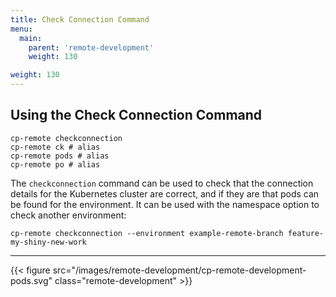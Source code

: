 ```yaml
---
title: Check Connection Command
menu:
  main:
    parent: 'remote-development'
    weight: 130

weight: 130
---
```

## Using the Check Connection Command

```
cp-remote checkconnection
cp-remote ck # alias
cp-remote pods # alias
cp-remote po # alias
```

The `checkconnection` command can be used to check that the connection details for the Kubernetes cluster are correct, and if they are that pods can be found for the environment. It can be used with the namespace option to check another environment:

```
cp-remote checkconnection --environment example-remote-branch feature-my-shiny-new-work
```

***

{{< figure src="/images/remote-development/cp-remote-development-pods.svg" class="remote-development" >}}
